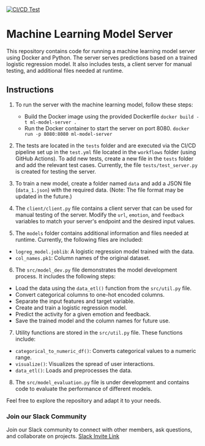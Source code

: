 [![CI/CD Test](https://github.com/tillioss/tilli-machine-learning/actions/workflows/test.yml/badge.svg)](https://github.com/tillioss/tilli-machine-learning/actions/workflows/test.yml)

# Machine Learning Model Server

This repository contains code for running a machine learning model server using Docker and Python. The server serves predictions based on a trained logistic regression model. It also includes tests, a client server for manual testing, and additional files needed at runtime.

## Instructions

1. To run the server with the machine learning model, follow these steps:

   - Build the Docker image using the provided Dockerfile
     `docker build -t ml-model-server .`
   - Run the Docker container to start the server on port 8080.
     `docker run -p 8080:8080 ml-model-server`

2. The tests are located in the `tests` folder and are executed via the CI/CD pipeline set up in the `test.yml` file located in the `workflows` folder (using GitHub Actions). To add new tests, create a new file in the `tests` folder and add the relevant test cases. Currently, the file `tests/test_server.py` is created for testing the server.

3. To train a new model, create a folder named `data` and add a JSON file (`data_1.json`) with the required data. (Note: The file format may be updated in the future.)

4. The `client/client.py` file contains a client server that can be used for manual testing of the server. Modify the `url`, `emotion`, and `feedback` variables to match your server's endpoint and the desired input values.

5. The `models` folder contains additional information and files needed at runtime. Currently, the following files are included:

- `logreg_model.joblib`: A logistic regression model trained with the data.
- `col_names.pk1`: Column names of the original dataset.

6. The `src/model_dev.py` file demonstrates the model development process. It includes the following steps:

- Load the data using the `data_etl()` function from the `src/util.py` file.
- Convert categorical columns to one-hot encoded columns.
- Separate the input features and target variable.
- Create and train a logistic regression model.
- Predict the activity for a given emotion and feedback.
- Save the trained model and the column names for future use.

7. Utility functions are stored in the `src/util.py` file. These functions include:

- `categorical_to_numeric_df()`: Converts categorical values to a numeric range.
- `visualize()`: Visualizes the spread of user interactions.
- `data_etl()`: Loads and preprocesses the data.

8. The `src/model_evaluation.py` file is under development and contains code to evaluate the performance of different models.

Feel free to explore the repository and adapt it to your needs.

### Join our Slack Community

Join our Slack community to connect with other members, ask questions, and collaborate on projects. [Slack Invite Link](https://join.slack.com/t/tilliopensour-wyp9205/shared_invite/zt-206f4f11s-HoII8Kob45f6WK3GPIIi6g)
